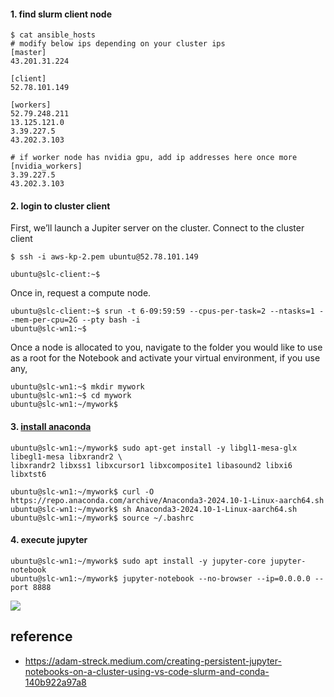 
#### 1. find slurm client node #### 
```
$ cat ansible_hosts
# modify below ips depending on your cluster ips
[master]
43.201.31.224

[client]
52.78.101.149

[workers]
52.79.248.211
13.125.121.0
3.39.227.5
43.202.3.103

# if worker node has nvidia gpu, add ip addresses here once more
[nvidia_workers]
3.39.227.5
43.202.3.103
```

#### 2. login to cluster client ####
First, we’ll launch a Jupiter server on the cluster. Connect to the cluster client
```
$ ssh -i aws-kp-2.pem ubuntu@52.78.101.149

ubuntu@slc-client:~$
```
Once in, request a compute node.
```
ubuntu@slc-client:~$ srun -t 6-09:59:59 --cpus-per-task=2 --ntasks=1 --mem-per-cpu=2G --pty bash -i
ubuntu@slc-wn1:~$
```

Once a node is allocated to you, navigate to the folder you would like to use as a root for the Notebook and activate your virtual environment, if you use any,
```
ubuntu@slc-wn1:~$ mkdir mywork
ubuntu@slc-wn1:~$ cd mywork
ubuntu@slc-wn1:~/mywork$
```

#### 3. [install anaconda](https://docs.anaconda.com/anaconda/install/) ####
```
ubuntu@slc-wn1:~/mywork$ sudo apt-get install -y libgl1-mesa-glx libegl1-mesa libxrandr2 \
libxrandr2 libxss1 libxcursor1 libxcomposite1 libasound2 libxi6 libxtst6

ubuntu@slc-wn1:~/mywork$ curl -O https://repo.anaconda.com/archive/Anaconda3-2024.10-1-Linux-aarch64.sh
ubuntu@slc-wn1:~/mywork$ sh Anaconda3-2024.10-1-Linux-aarch64.sh
ubuntu@slc-wn1:~/mywork$ source ~/.bashrc
```

#### 4. execute jupyter ####
```
ubuntu@slc-wn1:~/mywork$ sudo apt install -y jupyter-core jupyter-notebook
ubuntu@slc-wn1:~/mywork$ jupyter-notebook --no-browser --ip=0.0.0.0 --port 8888
```
![](https://github.com/gnosia93/slurm-on-grv/blob/main/tutorial/images/conda-1.png)

## reference ##

* https://adam-streck.medium.com/creating-persistent-jupyter-notebooks-on-a-cluster-using-vs-code-slurm-and-conda-140b922a97a8
